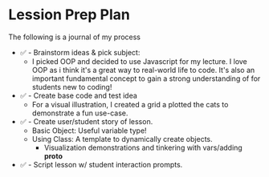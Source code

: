 # Lession Prep Plan
The following is a journal of my process

- ✅ - Brainstorm ideas & pick subject:
  - I picked OOP and decided to use Javascript for my lecture. I love OOP as i think it's a great way to real-world life to code. It's also an important fundamental concept to gain a strong understanding of for students new to coding!
- ✅ - Create base code and test idea
  - For a visual illustration, I created a grid a plotted the cats to demonstrate a fun use-case.
- ✅ - Create user/student story of lesson.
  - Basic Object: Useful variable type!
  - Using Class: A template to dynamically create objects.
    - Visualization demonstrations and tinkering with vars/adding __proto__
- ✅ - Script lesson w/ student interaction prompts.
